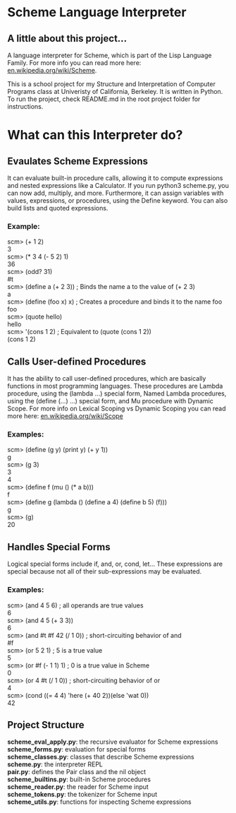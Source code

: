 # Scheme Language Interpreter

## A little about this project...
A language interpreter for Scheme, which is part of the Lisp Language Family. For more info you can read more here: [en.wikipedia.org/wiki/Scheme](https://en.wikipedia.org/wiki/Scheme_(programming_language)).      

This is a school project for my Structure and Interpretation of Computer Programs class at Univeristy of California, Berkeley. It is written in Python. To run the project, check README.md in the root project folder for instructions.        



# What can this Interpreter do?

## Evaulates Scheme Expressions
It can evaluate built-in procedure calls, allowing it to compute expressions and nested expressions like a Calculator. If you run python3 scheme.py, you can now add, multiply, and more. Furthermore, it can assign variables with values, expressions, or procedures, using the Define keyword. You can also build lists and quoted expressions.

### Example:    
scm> (+ 1 2)  
3   
scm> (* 3 4 (- 5 2) 1)  
36    
scm> (odd? 31)  
#t    
scm> (define a (+ 2 3))   ; Binds the name a to the value of (+ 2 3)  
a     
scm> (define (foo x) x)   ; Creates a procedure and binds it to the name foo  
foo   
scm> (quote hello)    
hello     
scm> '(cons 1 2)  ; Equivalent to (quote (cons 1 2))    
(cons 1 2)    


## Calls User-defined Procedures
It has the ability to call user-defined procedures, which are basically functions in most programming languages. These procedures are Lambda procedure, using the (lambda ...) special form, Named Lambda procedures, using the (define (...) ...) special form, and Mu procedure with Dynamic Scope. For more info on Lexical Scoping vs Dynamic Scoping you can read more here: [en.wikipedia.org/wiki/Scope](https://en.wikipedia.org/wiki/Scope_(computer_science)#Lexical_scope_vs._dynamic_scope_2)   

### Examples:   
scm> (define (g y) (print y) (+ y 1))   
g   
scm> (g 3)    
3   
4   
scm> (define f (mu () (* a b)))   
f   
scm> (define g (lambda () (define a 4) (define b 5) (f)))   
g   
scm> (g)    
20    


## Handles Special Forms
Logical special forms include if, and, or, cond, let... These expressions are special because not all of their sub-expressions may be evaluated.

### Examples:

scm> (and 4 5 6)  ; all operands are true values    
6   
scm> (and 4 5 (+ 3 3))    
6   
scm> (and #t #f 42 (/ 1 0))  ; short-circuiting behavior of and   
#f    
scm> (or 5 2 1)  ; 5 is a true value    
5   
scm> (or #f (- 1 1) 1)  ; 0 is a true value in Scheme   
0   
scm> (or 4 #t (/ 1 0))  ; short-circuiting behavior of or   
4   
scm> (cond ((= 4 4) 'here (+ 40 2))(else 'wat 0))   
42     



## Project Structure
**scheme_eval_apply.py**: the recursive evaluator for Scheme expressions    
**scheme_forms.py**: evaluation for special forms   
**scheme_classes.py**: classes that describe Scheme expressions   
**scheme.py**: the interpreter REPL   
**pair.py**: defines the Pair class and the nil object    
**scheme_builtins.py**: built-in Scheme procedures    
**scheme_reader.py**: the reader for Scheme input   
**scheme_tokens.py**: the tokenizer for Scheme input    
**scheme_utils.py**: functions for inspecting Scheme expressions    
